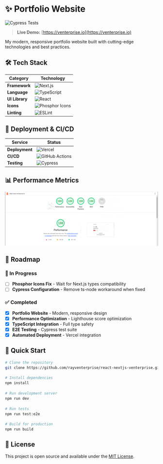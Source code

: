 # ✨ Portfolio Website

![Cypress Tests](https://github.com/rayventerprise/react-nextjs-venterprise/actions/workflows/main.yml/badge.svg)

> **Live Demo:** [https://venterprise.io](https://venterprise.io)

My modern, responsive portfolio website built with cutting-edge technologies and best practices.

## 🛠️ Tech Stack

| Category | Technology                                                                                                        |
|----------|-------------------------------------------------------------------------------------------------------------------|
| **Framework** | ![Next.js](https://img.shields.io/badge/Next.js-14-black?style=for-the-badge&logo=next.js)                        |
| **Language** | ![TypeScript](https://img.shields.io/badge/TypeScript-007ACC?style=for-the-badge&logo=typescript&logoColor=white) |
| **UI Library** | ![React](https://img.shields.io/badge/React-20232A?style=for-the-badge&logo=react&logoColor=61DAFB)               |
| **Icons** | ![Phosphor Icons](https://img.shields.io/badge/Phosphor_Icons-000000?style=for-the-badge)                         |
| **Linting** | ![ESLint](https://img.shields.io/badge/ESLint-4A3263?style=for-the-badge&logo=eslint&logoColor=white)             |

## 🚀 Deployment & CI/CD

| Service | Status |
|---------|--------|
| **Deployment** | ![Vercel](https://img.shields.io/badge/Vercel-000000?style=for-the-badge&logo=vercel&logoColor=white) |
| **CI/CD** | ![GitHub Actions](https://img.shields.io/badge/GitHub_Actions-2088FF?style=for-the-badge&logo=github-actions&logoColor=white) |
| **Testing** | ![Cypress](https://img.shields.io/badge/Cypress-17202C?style=for-the-badge&logo=cypress&logoColor=white) |

## 📊 Performance Metrics

<div align="center">
  <img src="readme-assets/lighthouse.png" alt="Lighthouse Performance Score" width="600"/>
</div>

## 🎯 Roadmap

### 🔄 In Progress
- [ ] **Phosphor Icons Fix** - Wait for Next.js types compatibility
- [ ] **Cypress Configuration** - Remove ts-node workaround when fixed

### ✅ Completed
- [x] **Portfolio Website** - Modern, responsive design
- [x] **Performance Optimization** - Lighthouse score optimization
- [x] **TypeScript Integration** - Full type safety
- [x] **E2E Testing** - Cypress test suite
- [x] **Automated Deployment** - Vercel integration

## 🏁 Quick Start

```bash
# Clone the repository
git clone https://github.com/rayventerprise/react-nextjs-venterprise.git

# Install dependencies
npm install

# Run development server
npm run dev

# Run tests
npm run test:e2e

# Build for production
npm run build
```

## 📝 License

This project is open source and available under the [MIT License](LICENSE).
